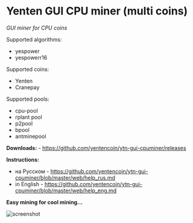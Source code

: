 # Yenten GUI CPU miner (multi coins)
*GUI miner for CPU coins*

Supported algorithms:
 - yespower
 - yespowerr16
 
 Supported coins:
  - Yenten
  - Cranepay
  
  Supported pools:
   - cpu-pool
   - rplant pool
   - p2pool
   - bpool
   - antminepool
   
   **Downloads:**
    - https://github.com/yentencoin/ytn-gui-cpuminer/releases
   
   **Instructions:**
   - на Русском - https://github.com/yentencoin/ytn-gui-cpuminer/blob/master/web/help_rus.md
   - in English - https://github.com/yentencoin/ytn-gui-cpuminer/blob/master/web/help_eng.md
   
   **Easy mining for cool mining...**
   
   ![screenshot](https://raw.githubusercontent.com/yentencoin/ytn-gui-cpuminer/master/web/v04_01.png)
